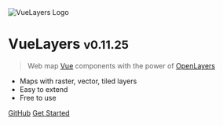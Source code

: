 <!-- _coverpage.md -->

<img class="logo" src="/_media/logo.svg" data-origin="_media/logo.svg" alt="VueLayers Logo" />

# VueLayers <small>v0.11.25</small>

> Web map [Vue](https://vuejs.org/ "Vue Homepage") components with the power of [OpenLayers](https://openlayers.org/ "OpenLayers Homepage")

* Maps with raster, vector, tiled layers
* Easy to extend
* Free to use

[GitHub](https://github.com/ghettovoice/vuelayers/)
[Get Started](#vuelayers)
